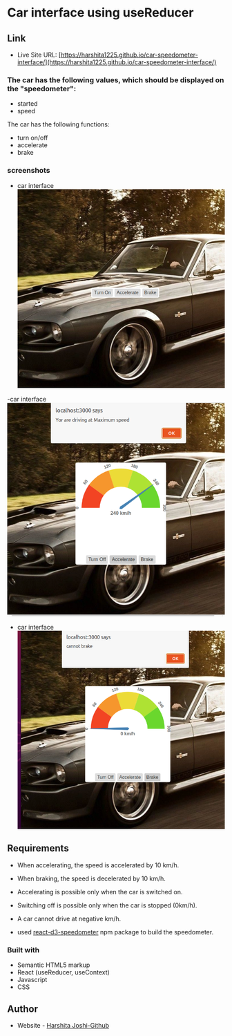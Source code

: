 # Car interface using useReducer

## Link

- Live Site URL: [https://harshita1225.github.io/car-speedometer-interface/](https://harshita1225.github.io/car-speedometer-interface/)

### The car has the following values, which should be displayed on the "speedometer":

- started
- speed

The car has the following functions:

- turn on/off
- accelerate
- brake

### screenshots

- car interface
  ![car turn on/ off](./images/Screenshot%20from%202022-10-26%2021-53-02.png)

-car interface
![car accelerate](./images/Screenshot%20from%202022-10-26%2021-53-47.png)

- car interface
  ![car interface](./images/Screenshot%20from%202022-10-26%2021-54-23.png)

## Requirements

- When accelerating, the speed is accelerated by 10 km/h.
- When braking, the speed is decelerated by 10 km/h.
- Accelerating is possible only when the car is switched on.
- Switching off is possible only when the car is stopped (0km/h).
- A car cannot drive at negative km/h.

- used [react-d3-speedometer](https://www.npmjs.com/package/react-d3-speedometer) npm package to build the speedometer.

### Built with

- Semantic HTML5 markup
- React (useReducer, useContext)
- Javascript
- CSS

## Author

- Website - [Harshita Joshi-Github](https://github.com/harshita1225)
